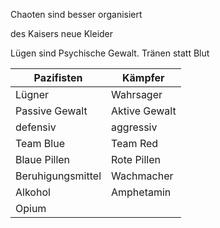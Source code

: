 Chaoten sind besser organisiert

des Kaisers neue Kleider

Lügen sind Psychische Gewalt.
Tränen statt Blut

Pazifisten | Kämpfer
---|---
Lügner | Wahrsager
Passive Gewalt | Aktive Gewalt
defensiv | aggressiv
Team Blue | Team Red
Blaue Pillen | Rote Pillen
Beruhigungsmittel | Wachmacher
Alkohol | Amphetamin
Opium | 
